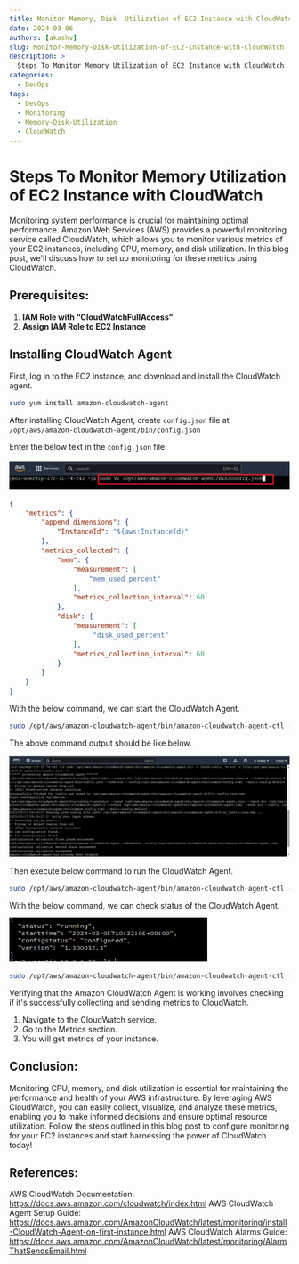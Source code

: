 ```yaml
---
title: Monitor Memory, Disk  Utilization of EC2 Instance with CloudWatch
date: 2024-03-06
authors: [akashv]
slug: Monitor-Memory-Disk-Utilization-of-EC2-Instance-with-CloudWatch
description: >
  Steps To Monitor Memory Utilization of EC2 Instance with CloudWatch
categories:
  - DevOps
tags:
  - DevOps
  - Monitoring
  - Memory-Disk-Utilization
  - CloudWatch
---
```


# Steps To Monitor Memory Utilization of EC2 Instance with CloudWatch

Monitoring system performance is crucial for maintaining optimal performance. Amazon Web Services (AWS) provides a powerful monitoring service called CloudWatch, which allows you to monitor various metrics of your EC2 instances, including CPU, memory, and disk utilization. In this blog post, we'll discuss how to set up monitoring for these metrics using CloudWatch.

<!-- more -->

## Prerequisites:

1. **IAM Role with “CloudWatchFullAccess”**
2. **Assign IAM Role to EC2 Instance**

## Installing CloudWatch Agent

First, log in to the EC2 instance, and download and install the CloudWatch agent.

```bash
sudo yum install amazon-cloudwatch-agent
```

After installing CloudWatch Agent, create `config.json` file at `/opt/aws/amazon-cloudwatch-agent/bin/config.json`

Enter the below text in the `config.json` file.

![Material Metrics  cloudwatch-Config][Material Metrics  cloudwatch-Config]

```json
{
	"metrics": {
		"append_dimensions": {
			"InstanceId": "${aws:InstanceId}"
		},
		"metrics_collected": {
			"mem": {
				"measurement": [
					"mem_used_percent"
				],
				"metrics_collection_interval": 60
			},
            "disk": {
				"measurement": [
                     "disk_used_percent"
				],
				"metrics_collection_interval": 60
			}
		}
	}
}
```

With the below command, we can start the CloudWatch Agent.

```bash
sudo /opt/aws/amazon-cloudwatch-agent/bin/amazon-cloudwatch-agent-ctl -a fetch-config -m ec2 -c file:/opt/aws/amazon-cloudwatch-agent/bin/config.json -s
```

The above command output should be like below.

![Material Metrics  cloudwatch-stoped][Material Metrics  cloudwatch-stoped]

Then execute below command to run the CloudWatch Agent.

```bash
sudo /opt/aws/amazon-cloudwatch-agent/bin/amazon-cloudwatch-agent-ctl -a start
```

With the below command, we can check status of the CloudWatch Agent.

![Material Metrics  CWA-Status][Material Metrics  CWA-Status]

```bash
sudo /opt/aws/amazon-cloudwatch-agent/bin/amazon-cloudwatch-agent-ctl -m ec2 -a status
```

Verifying that the Amazon CloudWatch Agent is working involves checking if it's successfully collecting and sending metrics to CloudWatch.

1. Navigate to the CloudWatch service.
2. Go to the Metrics section.
3. You will get metrics of your instance.


## Conclusion:
Monitoring CPU, memory, and disk utilization is essential for maintaining the performance and health of your AWS infrastructure. By leveraging AWS CloudWatch, you can easily collect, visualize, and analyze these metrics, enabling you to make informed decisions and ensure optimal resource utilization. Follow the steps outlined in this blog post to configure monitoring for your EC2 instances and start harnessing the power of CloudWatch today!

## References:
AWS CloudWatch Documentation: https://docs.aws.amazon.com/cloudwatch/index.html
AWS CloudWatch Agent Setup Guide: https://docs.aws.amazon.com/AmazonCloudWatch/latest/monitoring/install-CloudWatch-Agent-on-first-instance.html
AWS CloudWatch Alarms Guide: https://docs.aws.amazon.com/AmazonCloudWatch/latest/monitoring/AlarmThatSendsEmail.html



[Material Metrics  cloudwatch-Config]: cloudWatch-Agent/cloudwatch-Config.png
[Material Metrics  cloudwatch-stoped]: cloudWatch-Agent/cloudwatch-stoped.png
[Material Metrics  CWA-Status]: cloudWatch-Agent/CWA-Status.png
